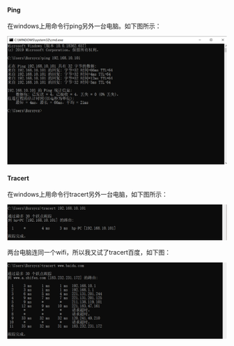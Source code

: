 #### Ping

在windows上用命令行ping另外一台电脑。如下图所示：

![ping](https://github.com/htbytxz/DistributedComputation/blob/master/ping.png?raw=true)

#### Tracert

在windows上用命令行tracert另外一台电脑，如下图所示：

![tracert](https://github.com/htbytxz/DistributedComputation/blob/master/tracert1.png?raw=true)

两台电脑连同一个wifi，所以我又试了tracert百度，如下图：

![tracert](https://github.com/htbytxz/DistributedComputation/blob/master/tracert2.png?raw=true)

